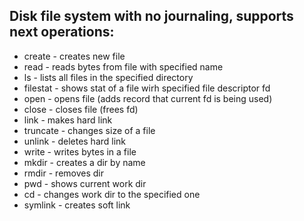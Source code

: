 ## Disk file system with no journaling, supports next operations:
+ create              - creates new file
+ read                 - reads bytes from file with specified name
+ ls                      - lists all files in the specified directory
+ filestat              - shows stat of a file wirh specified file descriptor fd
+ open                 - opens file (adds record that current fd is being used)
+ close                 - closes file (frees fd)
+ link                    - makes hard link
+ truncate            - changes size of a file
+ unlink                - deletes hard link
+ write                  - writes bytes in a file
+ mkdir                 - creates a dir by name
+ rmdir                 - removes dir
+ pwd                   - shows current work dir
+ cd                      - changes work dir to the specified one
+ symlink              - creates soft link